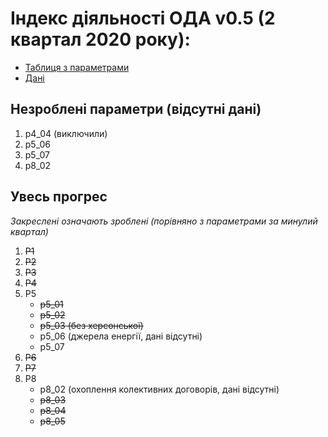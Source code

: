 # Індекс діяльності ОДА v0.5 (2 квартал 2020 року): 

* [Таблиця з параметрами](https://docs.google.com/spreadsheets/d/1ceBKHWzE51ogxC5EFibUah67H05VMdyqYlmkYtJtAa0/edit?usp=sharing)
* [Дані](https://drive.google.com/drive/folders/139xreTx0BqZTgCuHNOB6lPPRPbiHQ5Eu?usp=sharing)

## Незроблені параметри (відсутні дані)
1. p4_04 (виключили)
2. p5_06
3. p5_07 
4. p8_02

## Увесь прогрес
*Закреслені означають зроблені (порівняно з параметрами за минулий квартал)*
1. ~~P1~~
2. ~~P2~~
3. ~~P3~~
4. ~~P4~~
5. P5
    * ~~p5_01~~
    * ~~p5_02~~
    * ~~p5_03 (без херсонської)~~
    * p5_06 (джерела енергії, дані відсутні)
    * p5_07
6. ~~P6~~
7. ~~P7~~
8. P8
    * p8_02 (охоплення колективних договорів, дані відсутні)
    * ~~p8_03~~
    * ~~p8_04~~
    * ~~p8_05~~

